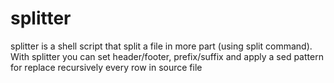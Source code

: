 splitter
========

splitter is a shell script that split a file in more part (using split command). With splitter you can set header/footer, prefix/suffix and apply a sed pattern for replace recursively every row in source file  
